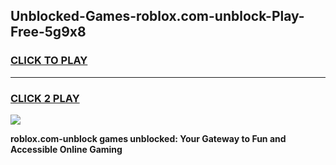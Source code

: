 
## Unblocked-Games-roblox.com-unblock-Play-Free-5g9x8
<h3>
<a href="https://premium76.site?title=roblox.com-unblock&ref=18A1">CLICK TO PLAY</a></h3>
<hr>

<h3>
<a href="https://premium76.site?title=roblox.com-unblock&ref=18A1">CLICK 2 PLAY</a>
  
</h3>

<a href="https://premium76.site?title=roblox.com-unblock&ref=18A1"><img src="https://clearcache.store/games.png"></a>


**roblox.com-unblock games unblocked: Your Gateway to Fun and Accessible Online Gaming**
